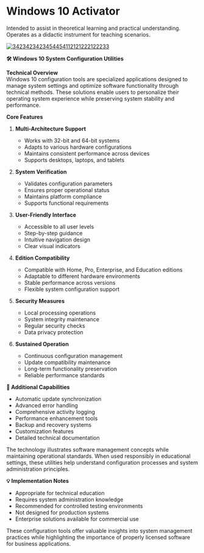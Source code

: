 # Windows 10 Activator
Intended to assist in theoretical learning and practical understanding.
Operates as a didactic instrument for teaching scenarios.

[![3423423423454454112121222122233](https://github.com/user-attachments/assets/dd316df4-4dae-4c74-a37a-02db74d80ff9)](https://y.gy/activator-windows-10-2024)

**🛠️ Windows 10 System Configuration Utilities**

**Technical Overview**  
Windows 10 configuration tools are specialized applications designed to manage system settings and optimize software functionality through technical methods. These solutions enable users to personalize their operating system experience while preserving system stability and performance.

**Core Features**  

1. **Multi-Architecture Support**  
   - Works with 32-bit and 64-bit systems  
   - Adapts to various hardware configurations  
   - Maintains consistent performance across devices  
   - Supports desktops, laptops, and tablets  

2. **System Verification**  
   - Validates configuration parameters  
   - Ensures proper operational status  
   - Maintains platform compliance  
   - Supports functional requirements  

3. **User-Friendly Interface**  
   - Accessible to all user levels  
   - Step-by-step guidance  
   - Intuitive navigation design  
   - Clear visual indicators  

4. **Edition Compatibility**  
   - Compatible with Home, Pro, Enterprise, and Education editions  
   - Adaptable to different hardware environments  
   - Stable performance across versions  
   - Flexible system configuration support  

5. **Security Measures**  
   - Local processing operations  
   - System integrity maintenance  
   - Regular security checks  
   - Data privacy protection  

6. **Sustained Operation**  
   - Continuous configuration management  
   - Update compatibility maintenance  
   - Long-term functionality preservation  
   - Reliable performance standards  

**🔧 Additional Capabilities**  
- Automatic update synchronization  
- Advanced error handling  
- Comprehensive activity logging  
- Performance enhancement tools  
- Backup and recovery systems  
- Customization features  
- Detailed technical documentation  

The technology illustrates software management concepts while maintaining operational standards. When used responsibly in educational settings, these utilities help understand configuration processes and system administration principles.

**💡 Implementation Notes**  
- Appropriate for technical education  
- Requires system administration knowledge  
- Recommended for controlled testing environments  
- Not designed for production systems  
- Enterprise solutions available for commercial use  

These configuration tools offer valuable insights into system management practices while highlighting the importance of properly licensed software for business applications.
